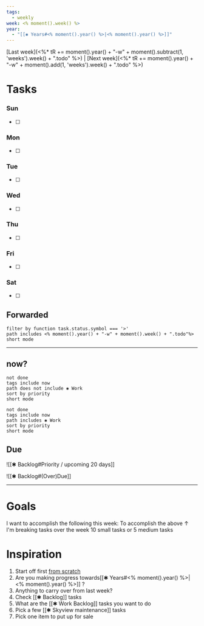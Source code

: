 ```yaml
---
tags:
  - weekly
week: <% moment().week() %>
year:
  - "[[✱ Years#<% moment().year() %>|<% moment().year() %>]]"
---
```

[Last week](<%*
tR += moment().year() + "-w" +  moment().subtract(1, 'weeks').week() + ".todo"
%>) | [Next week](<%*
tR += moment().year() + "-w" +  moment().add(1, 'weeks').week() + ".todo"
%>)

# Tasks
### Sun
- [ ] 
### Mon
- [ ] 
### Tue
- [ ] 
### Wed
- [ ] 
### Thu
- [ ] 
### Fri
- [ ] 
### Sat
- [ ] 



## Forwarded
```tasks
filter by function task.status.symbol === '>'
path includes <% moment().year() + "-w" + moment().week() + ".todo"%>
short mode
```



***
## now?
```tasks
not done
tags include now
path does not include ✱ Work
sort by priority
short mode
```
```tasks
not done
tags include now
path includes ✱ Work
sort by priority
short mode
```
## Due

![[✱ Backlog#Priority / upcoming 20 days]]

![[✱ Backlog#(Over)Due]]
***
# Goals
I want to accomplish the following this week:
To accomplish the above ↑ I'm breaking tasks over the week
10 small tasks or 5 medium tasks

# Inspiration
1. Start off first [from scratch](https://stephango.com/todos)
2. Are you making progress towards[[✱ Years#<% moment().year() %>|<% moment().year() %>]] ?
3. Anything to carry over from last week?
4. Check [[✱ Backlog]] tasks
5. What are the [[✱ Work Backlog]] tasks you want to do
6. Pick a few [[✱ Skyview maintenance]] tasks
7. Pick one item to put up for sale
